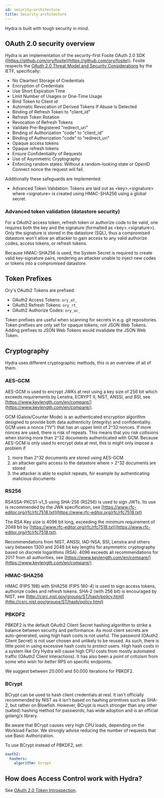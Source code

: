 ```yaml
---
id: security-architecture
title: Security architecture
---
```


Hydra is built with tough security in mind.

## OAuth 2.0 security overview

Hydra is an implementation of the security-first Fosite OAuth 2.0 SDK
([https://github.com/ory/fosite](https://github.com/ory/fosite)). Fosite respects the
[OAuth 2.0 Threat Model and Security Considerations](https://tools.ietf.org/html/rfc6819) by the IETF, specifically:

- No Cleartext Storage of Credentials
- Encryption of Credentials
- Use Short Expiration Time
- Limit Number of Usages or One-Time Usage
- Bind Token to Client id
- Automatic Revocation of Derived Tokens If Abuse Is Detected
- Binding of Refresh Token to "client_id"
- Refresh Token Rotation
- Revocation of Refresh Tokens
- Validate Pre-Registered "redirect_uri"
- Binding of Authorization "code" to "client_id"
- Binding of Authorization "code" to "redirect_uri"
- Opaque access tokens
- Opaque refresh tokens
- Ensure Confidentiality of Requests
- Use of Asymmetric Cryptography
- Enforcing random states: Without a random-looking state or OpenID Connect nonce the request will fail.

Additionally these safeguards are implemented:

- Advanced Token Validation: Tokens are laid out as &lt;key&gt;.&lt;signature&gt; where &lt;signature&gt; is created using
  HMAC-SHA256 using a global secret.

### Advanced token validation (datastore security)

For a OAuth2 access token, refresh token or authorize code to be valid, one requires both the key and the signature (formatted as
&lt;key&gt;.&lt;signature&gt;). Only the signature is stored in the datastore (SQL), thus a compromised datastore won't allow an
attacker to gain access to any valid authorize codes, access tokens, or refresh tokens.

Because HMAC-SHA256 is used, the System Secret is required to create valid key-signature pairs, rendering an attacker unable to
inject new codes or tokens into a compromised datastore.

## Token Prefixes

Ory's OAuth2 Tokens are prefixed:

- OAuth2 Access Tokens: `ory_at_`
- OAuth2 Refresh Tokens: `ory_rt_`
- OAuth2 Authorize Codes: `ory_ac_`

Token prefixes are useful when scanning for secrets in e.g. git repositories. Token prefixes are only set for opaque tokens, not
JSON Web Tokens. Adding prefixes to JSON Web Tokens would invalidate the JSON Web Token.

## Cryptography

Hydra uses different cryptographic methods, this is an overview of all of them.

### AES-GCM

AES-GCM is used to encrypt JWKs at rest using a key size of 256 bit which exceeds requirements by Lenstra, ECRYPT II, NIST, ANSSI,
and BSI, see [https://www.keylength.com/en/compare/](https://www.keylength.com/en/compare/).

GCM (Galois/Counter Mode) is an authenticated encryption algorithm designed to provide both data authenticity (integrity) and
confidentiality. GCM uses a nonce (“IV”) that has an upper limit of 2^32 nonces. If more nonces are used, there is risk of
repeats. This means that you risk collisions when storing more than 2^32 documents authenticated with GCM. Because AES-GCM is only
used to encrypt data at rest, this is might only impose a problem if

1. more than 2^32 documents are stored using AES-GCM
2. an attacker gains access to the datastore where &gt; 2^32 documents are stored
3. the attacker is able to exploit repeats, for example by authenticating malicious documents

### RS256

RSASSA-PKCS1-v1_5 using SHA-256 (RS256) is used to sign JWTs. Its use is recommended by the JWA specification, see
[https://www.rfc-editor.org/rfc/rfc7518.txt](https://www.rfc-editor.org/rfc/rfc7518.txt)

The RSA Key size is 4096 bit long, exceeding the minimum requirement of 2048 bit by
[https://www.rfc-editor.org/rfc/rfc7518.txt](https://www.rfc-editor.org/rfc/rfc7518.txt).

Recommendations from NIST, ANSSI, IAD-NSA, BSI, Lenstra and others vary between 1300 and 2048 bit key lengths for asymmetric
cryptography based on discrete logarithms (RSA). 4096 exceeds all recommendations for 2017 from all authorities, see
[https://www.keylength.com/en/compare/](https://www.keylength.com/en/compare/).

### HMAC-SHA256

HMAC (FIPS 198) with SHA256 (FIPS 180-4) is used to sign access tokens, authorize codes and refresh tokens. SHA-2 (with 256 bit)
is encouraged by NIST, see [http://csrc.nist.gov/groups/ST/hash/policy.html](http://csrc.nist.gov/groups/ST/hash/policy.html)

### PBKDF2

PBKDF2 is the default OAuth2 Client Secret hashing algorithm to strike a balance between security and performance. As most client
secrets are auto-generated, using high hash costs is not useful. The password (OAuth2 Client Secret) is not user chosen and
unlikely to be reused. As such, there is little point in using excessive hash costs to protect users. High hash costs in a system
like Ory Hydra will cause high CPU costs from mostly automated traffic (OAuth2 Client interactions). It has also been a point of
critizism from some who wish for better RPS on specific endpoints.

We suggest between 20.000 and 50.000 iterations for PBKDF2.

### BCrypt

BCrypt can be used to hash client credentials at rest. It isn't officially recommended by NIST as it isn't based on hashing
primitives such as SHA-2, but rather on Blowfish. However, BCrypt is much stronger than any other (salted) hashing method for
passwords, has wide adoption and is an official golang/x library.

Be aware that BCrypt causes very high CPU loads, depending on the Workload Factor. We strongly advise reducing the number of
requests that use Basic Authorization.

To use BCrypt instead of PBKDF2, set:

```yaml
oauth2:
  hashers:
    algorithm: bcrypt
```

## How does Access Control work with Hydra?

See [OAuth 2.0 Token Introspection](guides/oauth2-token-introspection).
